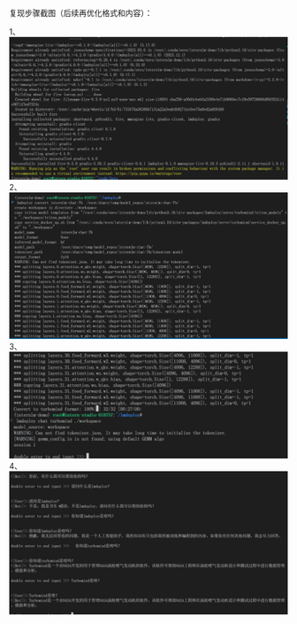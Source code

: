 复现步骤截图（后续再优化格式和内容）：

1、
<img src="lmdeploy1.jpg">
2、
<img src="lmdeploy2.jpg">
3、
<img src="lmdeploy3.jpg">
4、
<img src="lmdeploy4.jpg">

